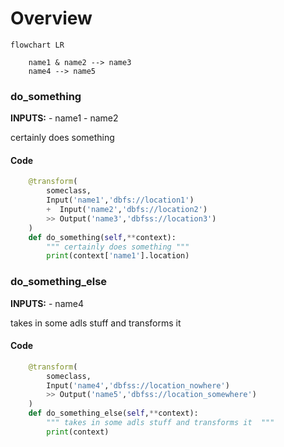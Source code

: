 # Overview 

```mermaid
flowchart LR

    name1 & name2 --> name3
    name4 --> name5
```

### do_something
**INPUTS:**
    - name1
    - name2

 certainly does something 

#### Code
```python
    @transform(
        someclass,
        Input('name1','dbfs://location1') 
        +  Input('name2','dbfs://location2') 
        >> Output('name3','dbfss://location3')    
    )
    def do_something(self,**context):
        """ certainly does something """
        print(context['name1'].location)

```

### do_something_else
**INPUTS:**
    - name4

 takes in some adls stuff and transforms it  

#### Code
```python
    @transform(
        someclass,
        Input('name4','dbfss://location_nowhere')
        >> Output('name5','dbfss://location_somewhere')
    )
    def do_something_else(self,**context):
        """ takes in some adls stuff and transforms it  """
        print(context)

```
